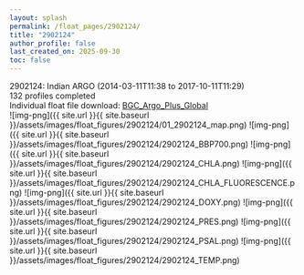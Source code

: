 ```yaml
---
layout: splash
permalink: /float_pages/2902124/
title: "2902124"
author_profile: false
last_created_on: 2025-09-30
toc: false
---
```

 
2902124: Indian ARGO (2014-03-11T11:38 to 2017-10-11T11:29)\
132 profiles completed\
Individual float file download: [BGC_Argo_Plus_Global](https://ftp.soest.hawaii.edu/bgc_argo_plus/Individual_Floats/outliers_removed/2902124_Sprof_processed.nc)\
![img-png]({{ site.url }}{{ site.baseurl }}/assets/images/float_figures/2902124/01_2902124_map.png)
![img-png]({{ site.url }}{{ site.baseurl }}/assets/images/float_figures/2902124/2902124_BBP700.png)
![img-png]({{ site.url }}{{ site.baseurl }}/assets/images/float_figures/2902124/2902124_CHLA.png)
![img-png]({{ site.url }}{{ site.baseurl }}/assets/images/float_figures/2902124/2902124_CHLA_FLUORESCENCE.png)
![img-png]({{ site.url }}{{ site.baseurl }}/assets/images/float_figures/2902124/2902124_DOXY.png)
![img-png]({{ site.url }}{{ site.baseurl }}/assets/images/float_figures/2902124/2902124_PRES.png)
![img-png]({{ site.url }}{{ site.baseurl }}/assets/images/float_figures/2902124/2902124_PSAL.png)
![img-png]({{ site.url }}{{ site.baseurl }}/assets/images/float_figures/2902124/2902124_TEMP.png)

